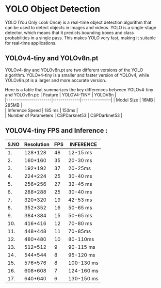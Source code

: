 # YOLO Object Detection
YOLO (You Only Look Once) is a real-time object detection algorithm that can be used to detect objects in images and videos. YOLO is a single-stage detector, which means that it predicts bounding boxes and class probabilities in a single pass. This makes YOLO very fast, making it suitable for real-time applications.

## YOLOv4-tiny and YOLOv8n.pt
YOLOv4-tiny and YOLOv8n.pt are two different versions of the YOLO algorithm. YOLOv4-tiny is a smaller and faster version of YOLOv4, while YOLOv8n.pt is a larger and more accurate version.

Here is a table that summarizes the key differences between YOLOv4-tiny and YOLOv8n.pt:
|  Feature              |  YOLOV4-TINY |   YOLOV8n     |   
|-----------------------|--------------|---------------|
| Model Size            |   16MB       |   285MB       |   
|  Inference Speed      |   185 ms     |   150ms       |   
|  Number of Parameters | CSPDarknet53 |  CSPDarknet53 |   

## YOLOV4-tiny FPS and Inference :

|  S.NO |  Resolution |  FPS |   INFERENCE|
|-------|-------------|------|------------|
| 1.    |  128*128    |  48 | 12-15 ms  |
| 2.    |  160*160    |  35 | 20-30 ms  |
| 3.    |  192*192    |  37 | 20-25ms|
| 4.    |  224*224    |  25 |  30-40 ms |
| 5.    | 256*256     |  27 |  32-45 ms |
| 6.    |  288*288    | 25  |  30-40 ms |
| 7.    |  320*320    | 19  |  42-53 ms  |
| 8.    |  352*352    | 16  | 50-65 ms  |
| 9.    |  384*384    | 15  |  50-65 ms |
| 10.   |  416*416    |  12 |  70-80 ms |
| 11.   |  448*448    |  11 | 70-85ms  |
| 12.   | 480*480     | 10  |  80-110ms |
| 13.   | 512*512     |  9 | 90-115 ms  |
| 14 .  |  544*544    |  8 |  95-120 ms |
| 15.   |  576*576    |  8 | 100-130 ms  |
| 16.   | 608*608     |  7 |  124-160 ms |
| 17.   |  640*640    | 6  |  130-150 ms |

